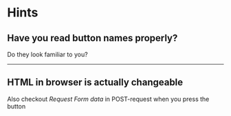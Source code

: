 # Hints
## Have you read button names properly?
Do they look familiar to you?

---

## HTML in browser is actually changeable
Also checkout _Request Form data_ in POST-request when you press the button
